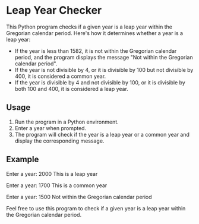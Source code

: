 # Leap Year Checker

This Python program checks if a given year is a leap year within the Gregorian calendar period. Here's how it determines whether a year is a leap year:

- If the year is less than 1582, it is not within the Gregorian calendar period, and the program displays the message "Not within the Gregorian calendar period".
- If the year is not divisible by 4, or it is divisible by 100 but not divisible by 400, it is considered a common year.
- If the year is divisible by 4 and not divisible by 100, or it is divisible by both 100 and 400, it is considered a leap year.

## Usage

1. Run the program in a Python environment.
2. Enter a year when prompted.
3. The program will check if the year is a leap year or a common year and display the corresponding message.

## Example

Enter a year: 2000
This is a leap year

Enter a year: 1700
This is a common year

Enter a year: 1500
Not within the Gregorian calendar period

Feel free to use this program to check if a given year is a leap year within the Gregorian calendar period.
